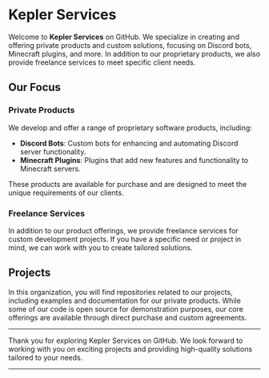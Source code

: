 # Kepler Services

Welcome to **Kepler Services** on GitHub. We specialize in creating and offering private products and custom solutions, focusing on Discord bots, Minecraft plugins, and more. In addition to our proprietary products, we also provide freelance services to meet specific client needs.

## Our Focus

### Private Products

We develop and offer a range of proprietary software products, including:

- **Discord Bots**: Custom bots for enhancing and automating Discord server functionality.
- **Minecraft Plugins**: Plugins that add new features and functionality to Minecraft servers.

These products are available for purchase and are designed to meet the unique requirements of our clients.

### Freelance Services

In addition to our product offerings, we provide freelance services for custom development projects. If you have a specific need or project in mind, we can work with you to create tailored solutions.

## Projects

In this organization, you will find repositories related to our projects, including examples and documentation for our private products. While some of our code is open source for demonstration purposes, our core offerings are available through direct purchase and custom agreements.

---

Thank you for exploring Kepler Services on GitHub. We look forward to working with you on exciting projects and providing high-quality solutions tailored to your needs.

---
